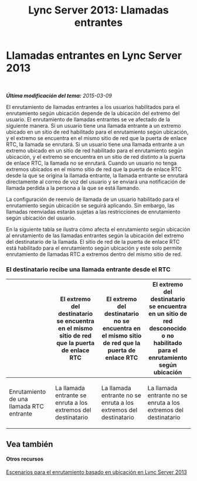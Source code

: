 ﻿---
title: 'Lync Server 2013: Llamadas entrantes'
TOCTitle: Llamadas entrantes
ms:assetid: 65b9c1b4-6af7-4527-8c33-22c4442bd209
ms:mtpsurl: https://technet.microsoft.com/es-es/library/JJ994038(v=OCS.15)
ms:contentKeyID: 52061651
ms.date: 01/07/2017
mtps_version: v=OCS.15
ms.translationtype: HT
---

# Llamadas entrantes en Lync Server 2013

 

_**Última modificación del tema:** 2015-03-09_

El enrutamiento de llamadas entrantes a los usuarios habilitados para el enrutamiento según ubicación depende de la ubicación del extremo del usuario. El enrutamiento de llamadas entrantes se ve afectado de la siguiente manera. Si un usuario tiene una llamada entrante a un extremo ubicado en un sitio de red habilitado para el enrutamiento según ubicación, y el extremo se encuentra en el mismo sitio de red que la puerta de enlace RTC, la llamada se enrutará. Si un usuario tiene una llamada entrante a un extremo ubicado en un sitio de red habilitado para el enrutamiento según ubicación, y el extremo se encuentra en un sitio de red distinto a la puerta de enlace RTC, la llamada no se enrutará. Cuando un usuario no tenga extremos ubicados en el mismo sitio de red que la puerta de enlace RTC desde la que se origina la llamada entrante, la llamada entrante se enrutará directamente al correo de voz del usuario y se enviará una notificación de llamada perdida a la persona a la que se está llamando.

La configuración de reenvío de llamada de un usuario habilitado para el enrutamiento según ubicación se seguirá aplicando. Sin embargo, las llamadas reenviadas estarán sujetas a las restricciones de enrutamiento según ubicación del usuario.

En la siguiente tabla se ilustra cómo afecta el enrutamiento según ubicación al enrutamiento de las llamadas entrantes según la ubicación del extremo del destinatario de la llamada. El sitio de red de la puerta de enlace RTC está habilitado para el enrutamiento según ubicación y este solo permite enrutamiento de llamadas RTC a extremos dentro del mismo sitio de red.

### El destinatario recibe una llamada entrante desde el RTC

<table>
<colgroup>
<col style="width: 25%" />
<col style="width: 25%" />
<col style="width: 25%" />
<col style="width: 25%" />
</colgroup>
<thead>
<tr class="header">
<th></th>
<th>El extremo del destinatario se encuentra en el mismo sitio de red que la puerta de enlace RTC</th>
<th>El extremo del destinatario no se encuentra en el mismo sitio de red que la puerta de enlace RTC</th>
<th>El extremo del destinatario se encuentra en un sitio de red desconocido o no habilitado para el enrutamiento según ubicación</th>
</tr>
</thead>
<tbody>
<tr class="odd">
<td><p>Enrutamiento de una llamada RTC entrante</p></td>
<td><p>La llamada entrante se enruta a los extremos del destinatario</p></td>
<td><p>La llamada entrante no se enruta a los extremos del destinatario</p></td>
<td><p>La llamada entrante no se enruta a los extremos del destinatario</p></td>
</tr>
</tbody>
</table>

  

## Vea también

#### Otros recursos

[Escenarios para el enrutamiento basado en ubicación en Lync Server 2013](lync-server-2013-scenarios-for-location-based-routing.md)

